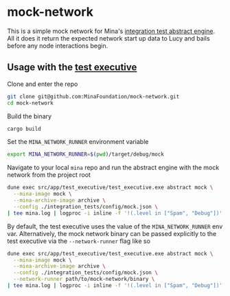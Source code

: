 # mock-network

This is a simple mock network for Mina's [integration test abstract engine](https://github.com/MinaFoundation/mina/tree/abstract_engine/src/lib/integration_test_abstract_engine). All it does it return the expected network start up data to Lucy and bails before any node interactions begin.

## Usage with the [test executive](https://github.com/MinaProtocol/mina/tree/develop/src/app/test_executive)

Clone and enter the repo

```sh
git clone git@github.com:MinaFoundation/mock-network.git
cd mock-network
```

Build the binary

```sh
cargo build
```

Set the `MINA_NETWORK_RUNNER` environment variable

```sh
export MINA_NETWORK_RUNNER=$(pwd)/target/debug/mock
```

Navigate to your local `mina` repo and run the abstract engine with the mock network from the project root

```sh
dune exec src/app/test_executive/test_executive.exe abstract mock \
  --mina-image mock \
  --mina-archive-image archive \
  --config ./integration_tests/config/mock.json \
| tee mina.log | logproc -i inline -f '!(.level in ["Spam", "Debug"])'
```

By default, the test executive uses the value of the `MINA_NETWORK_RUNNER` env var. Alternatively, the mock network binary can be passed explicitly to the test executive via the `--network-runner` flag like so

```sh
dune exec src/app/test_executive/test_executive.exe abstract mock \
  --mina-image mock \
  --mina-archive-image archive \
  --config ./integration_tests/config/mock.json \
  --network-runner path/to/mock-network/binary \
| tee mina.log | logproc -i inline -f '!(.level in ["Spam", "Debug"])'
```
